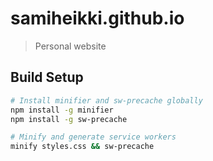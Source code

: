 # samiheikki.github.io

> Personal website

## Build Setup

``` bash
# Install minifier and sw-precache globally
npm install -g minifier
npm install -g sw-precache

# Minify and generate service workers
minify styles.css && sw-precache
```
